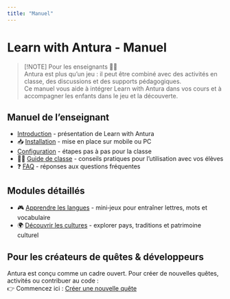 ```yaml
---
title: "Manuel"
---
```


# Learn with Antura - Manuel

> [!NOTE] Pour les enseignants 👩‍🏫  
> Antura est plus qu’un jeu : il peut être combiné avec des activités en classe, des discussions et des supports pédagogiques.  
> Ce manuel vous aide à intégrer Learn with Antura dans vos cours et à accompagner les enfants dans le jeu et la découverte.

## Manuel de l’enseignant

- [Introduction](./introduction.md) - présentation de Learn with Antura
- 📥 [Installation](./install.md) - mise en place sur mobile ou PC  
- [Configuration](./setup.md) - étapes pas à pas pour la classe
- 👩‍🏫 [Guide de classe](./classroom_guide.md) - conseils pratiques pour l’utilisation avec vos élèves  
- ❓ [FAQ](./faq.md) - réponses aux questions fréquentes

## Modules détaillés

- 🎮 [Apprendre les langues](./learnlanguage_module.md) - mini‑jeux pour entraîner lettres, mots et vocabulaire  
- 🌍 [Découvrir les cultures](./discover_introduction.md) - explorer pays, traditions et patrimoine culturel  

## Pour les créateurs de quêtes & développeurs

Antura est conçu comme un cadre ouvert. Pour créer de nouvelles quêtes, activités ou contribuer au code :  
👉 Commencez ici : [Créer une nouvelle quête](/en/dev/quest-design/)
